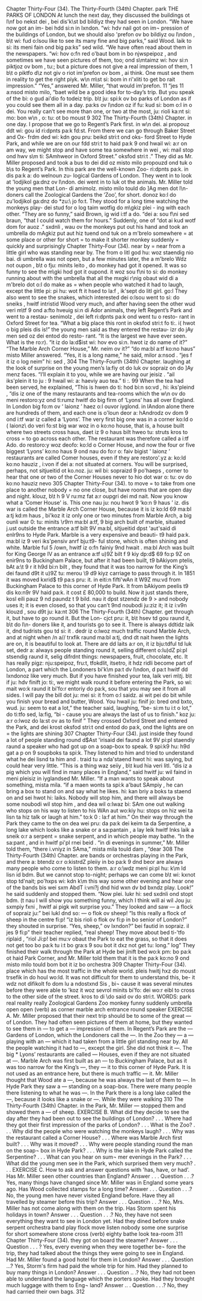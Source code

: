 Chapter Thirty-Four (34). 
The Thirty-Fourth (34th) Chapter. 
park 
THE PARKS OF LONDON 
At lunch the next day, they discussed the buildings 
ot l\nf bo nekst dei , bei dis'k\st bd bildiyz 
they had seen in London. “We have now got an im- 
bei hdd si:n in Ixndon. “wi: hdv nail got on im¬ 
pression of the buildings of London, but we should also 
'prefon ov bo bildiyz ou l\ndon , b\t wi: fud o:lsou 
like to see its many fine and big parks,” said Wood. 
laik to si: its meni fain ond big pa:ks” sed wild. 
“We have often read about them in the newspapers. 
“wi: hov o:fn red o'baut bom in bo njwspeipoz , 
and sometimes we have seen pictures of them, too; 
ond s\mtaimz wi: hov si:n piktjoz ov bom , tu:; 
but a picture does not give a real impression of them, 1 
b\t o piktfo d\z not giv o riot im'prefon ov bom , ai 
think. One must see them in reality to get the right 
piyk. w\n m\st si: bom in ri'xliti to get bo rait 
impression.” “Yes,” answered Mr. Miller, “that would 
im'prefon. 11 “jes 11 a:nsod misto milo, “baet wild 
be a good idea for to-day’s trip. But you speak of the 
bi: o gud ai'dio fo todeiz trip. b\t ju: spi:k ov bo 
parks of London as if you could see them all in a day. 
pa:ks ov l\ndon oz if fu: kud si: bom o:l in o dei. 
You really can’t see more than one, or two at the most, 
ju: rioli ka:nt si: mo: bon w\n , o: tu: ot bo moust 9 
302 
The Thirty-Fourth (34th) Chapter. 
in one day. I propose that we go to Regent’s Park first. 
in w\n dei. ai propouz ddt wi: gou id ri:dpnts pa:k fd:st. 
From there we can go through Baker Street and Ox- 
frdm ded wi: kdn gou pru: beikd stri:t ond oks- 
ford Street to Hyde Park, and while we are on our 
fdd stri:t to haid pa:k 9 ond hwail wi: a:r on am 
way, we might stop and have some tea somewhere in 
wei , wi: mail stop ond hwv s\m ti: SAmhweor in 
Oxford Street.” 
oksfod stri:t .” 
They did as Mr. Miller proposed and took a bus to 
dei did oz misto milo propouzd ond tuk o b\s to 
Regent’s Park. In this park are the well-known Zoo- 
ri:dpnts pa:k. in dis pa:k a: do welnoun zu- 
logical Gardens of London. They went in to look at 
'lodjikol ga:dnz ov l\ndon. dei went in to luk ot 
the animals. Mr. Miller told the young men that Lon- 
di amimolz. misto milo tould do ]Ag men dot l\n- 
doners call the Zoological Gardens the ‘Zoo’, for short. 
donoz ko:l do zu'lodjikol ga:dnz do *zu:\ jo fo:t. 
They stood for a long time watching the monkeys play- 
dei stud for o log taim wotfig do m\gkiz plei - 
ing with each other. “They are so funny,” said Brown, 
ig wid i:tf a do. “dei a: sou f\ni sed braun, 
“that I could watch them for hours.” Suddenly, one of 
“dot ai kud wotf dom for auoz .” sxdnli , wau ov 
the monkeys put out his hand and took an umbrella 
do mAgkiz put aut hiz tuend ond tuk on a m'brelo 
somewhere = at 
some place or 
other 
for short = to 
make it shorter 
monkey 
suddenly = 
quickly and 
surprisingly 
Chapter Thirty-Four (34). 
near by = near 
from a little girl who was standing near by. The 
from o litl god hu: woz staendig nio bai. di 
umbrella was not open, but a few minutes later, the 
a m'brelo Wdz not oupon , b\t o fju: minits leito , do 
monkey had got it opened. It was so funny to see the 
m\gki hod got it oupond. it woz sou f\ni to si: do 
monkey running about with the umbrella that all the 
mxgki r\nig obaut wid di a m'brelo dot o:l do 
make 
as = when 
people who watched it had to laugh, except the little 
pi: pi hu: wot ft it hsed to la:f , ik'sept do litl 
girl. 
go:l 
They also went to see the snakes, which interested 
dei o:lsou went to si: do sneiks , hwitf intristid 
Wood very much, and after having seen the other 
wud veri m\tf 9 ond a:fto hveuig si:n di Ador 
animals, they left Regent’s Park and went to a restau- 
senimolz , dei left ri:dpnts pa:k ond went tu o resto- 
rant in Oxford Street for tea. “What a big place this 
ront in oksfod stri:t fo ti:. i( hwot o big pleis dis 
is!” the young men said as they entered the restau- 
izr do jAy men sed oz dei entod do resto- 
rant. “It is the largest we have ever seen. What is the 
ro:r). “it iz do la:d$ist wi: hov evo si:n. hwot iz do 
name of it?” “The Marble Arch Corner House,” Mr. 
neim ov it?” “do ma:bl a:tf ko:no haus” misto 
Miller answered. “Yes, it is a long name,” he said, 
milor a:nsod . “jes f it iz o log neim” hi: sed , 
304 
The Thirty-Fourth (34th) Chapter. 
laughing at the look of surprise on the young men’s 
la:fiy ot do luk ov sopraiz on do ]Ay menz 
faces. “I’ll explain it to you, while we are having our 
jeisiz . “ail iks'plein it to ju : 9 hwail wi: a: haeviy auo 
tea.” 
ti :. 99 
When the tea had been served, he explained, “This is 
hwen do ti: hod bi:n so:vd , hi: iks'pleind , “dis iz 
one of the many restaurants and tea-rooms which the 
w\n ov do meni restoro:yz ond ti:rumz hwitf do 
big firm of ‘Lyons’ has all over England. In London 
big fo:m ov ‘ laionz ’ haez o:l ouvor iyglond. in lAndon 
alone there are hundreds of them, and each one is 
o'loun deor a: hAndrodz ov dom 9 ond i:tf war iz 
called a ‘Lyons’. The very first big one was in a corner 
ko:ld o ( laionz\ do veri fo:st big war woz in o ko:no 
house, that is, a house built where two streets cross 
haus, daet iz 9 o haus bilt hweo tu: struts kros 
to cross = to go 
across 
each other. The restaurant was therefore called a 
i:tf Ado. do restoro:y woz deofo: ko:ld o 
Corner House, and now the four or five biggest ‘Lyons’ 
ko:no haus 9 ond nau do fo:r o: faiv bigist ' laionz ’ 
restaurants are called Comer houses, even if they are 
restoro'.yz a: ko:ld ko:no hauziz , i:von if dei a: 
not situated at corners. You will be surprised, perhaps, 
not sitjueitid ot ko.noz. ju: wil bi: sopraizd 9 po'haeps , 
corner 
to hear that one or two of the Corner Houses never 
to hio dot war o: tu: ov do ko:no hauziz nevo 
305 
Chapter Thirty-Four (34). 
to move = to take 
from one place to 
another 
nobody = no one 
close, but have rooms that are open day and night. 
klouz, b\t h 9 V ru:mz fat a:r oupgri dei md nait. 
Now you know what a ‘Comer House' is. This one 
nau ju: nou hwot 9 ‘ko:n 9 haus ’ iz. dis war 
is called the Marble Arch Corner House, because it is 
iz ko:ld 69 ma:bl a:tj kd:m haus , bi'koz it iz 
only one or two minutes from Marble Arch, a big 
ounli war 0: tu: minits \r9rn ma:bl a:tf, 9 big 
arch built of marble, situated j.ust outside the entrance 
a:tf bilt 9V ma:bl, sitjueitid dpst 'aut'said di enlr9ns 
to Hyde Park. Marble is a very expensive and beauti- 
t9 haid pa:k. ma:bl iz 9 veri iks'pensiv anrf bju:t9- 
ful stone, which is often shining and white. Marble 
ful 5 /own, hwitf iz o:fn fainiy 9nd hwait . ma:bl 
Arch was built for King George IV as an entrance 
a:tf u)9Z bilt f 9 kiy dp:d$ 69 fo:p 9Z on enir9ns 
to Buckingham Palace, but after it had been built, 
t9 bAkiyom ptelis, bAt a:\t 9 r it h9d bi:n bilt , 
they found that it was too narrow for the King’s 
dei faund d9t it u)9Z tu: merou \9 d9 kiyz 
carriage to pass through it. In 1851 it was moved 
kxrid$ t9 pa:s pru: it. in eiti:n fifti'wAn it W9Z mu:vd 
from Buckingham Palace to this corner of Hyde Park. It 
from bAkiyom peelis t9 dis ko:n9r 9V haid pa:k. it 
cost £ 80,000 to build. Now it just stands there, 
kosl eili pauz 9 nd paundz t 9 bild. nau it dpst stzendz de 9 > 
and nobody uses it; it is even closed, so that you can’t 
9nd noubodi ju:ziz it; it iz i:v9n klouzd , sou d9t ju: ka:nt 
306 
The Thirty-Fourth (34th) Chapter. 
get through it, but have to go round it. But the Lon- 
cjct pru: it, b\t hsev td gou raund it, b\t do l\n- 
doners like it, and tourists go to see it. There is always 
ddtidz laik it, dnd tudrists gou td si: it . dedr iz o:lwoz 
much traffic round Marble Arch, and at night when 
/n a// trxfik raund ma:bl a:tj, dnd dt nait hwen 
the lights are on, it is beautiful to look at. There are 
dd laits a:r on, it iz bju:tdful td luk set, dedr a: 
always people standing round it, selling different 
o:lu)dZ pi:pl stsendig raund it, selig difrdnt 
things: newspapers, fruit, chocolate, etc. It has really 
pigz: nju:speipoz, fru:t, tfokdlit, itsetro, it hdz ridli 
become part of London, a part which the Londoners 
bi'k\m pa:t dv l\ndon, d pa:t hwitf dd Ixndonoz 
like very much. But if you have finished your tea, 
laik veri m\tj. b\t if ju: hdv finift jo: ti:, 
we might walk round it before entering the Park, so 
wi: mait wo:k raund it bi'fo:r entoriy do pa:k, sou 
that you may see it from all sides. I will pay the bill 
dot ju: mei si: it from o:l saidz. ai wit pei do bit 
while you finish your bread and butter, Wood. You 
hwail ju: finif jo: bred ond bxto, wud. ju: 
seem to eat a lot,” the teacher said, laughing, “be- 
si:m tu i:t o lot,” do ti:tfo sed, la:fig, “bi - 
cause you are always the last of us to finish.” 
koz ju: a:r o:lwoz do la:st ov as to finif ” 
They crossed Oxford Street and entered the Park, and 
dei krost oksfod stri:t ond entod do pa:k, ond 
the lights are on 
= the lights are 
shining 
307 
Chapter Thirty-Four (34). 
just inside they found a lot of people standing round 
d$Ast 'irisaid dei faund a lot 9V pi:pl staendiy raund 
a speaker who had got up on a soap-box to speak. 
9 spi:k9 hu: h9d gat a p on 9 soupboks ta spi:k. 
They listened to him and tried to understand what he 
dei lisnd ta him and . traid tu a nda'staend hwot hi: 
was saying, but could hear very little. “This is a thing 
waz seiiy , b\t kud hia veri litl. “dis iz a pig 
which you will find in many places in England,” said 
hwitf ju: wil faind in meni pleisiz in iyglandsed 
Mr. Miller. “If a man wants to speak about something, 
mista mila. “if a maen wonts ta spi:k a'baut SAmpiy , 
he can bring a box to stand on and say what he likes. 
hi: kan briy a boks ta staend on and sei hwot hi: laiks. 
Nobody will stop him, and there will always be some 
noubodi wil stop him , and dea wil o:lwaz bi: SAm 
one out walking who stops on his way to listen to his 
WAn aut wo:kiy hu: stops on hiz wei ta lisn ta hiz 
talk or laugh at him.” 
to:k 0 : la:f at him.” 
On their way through the Park they came to the 
on dea wei pru: da pa:k dei keim ta da 
Serpentine, a long lake which looks like a snake or a 
sa:pantain , a lay leik hwitf Inks laik a sneik o:r a 
serpent = snake 
serpent, and in which people may bathe. “In the 
sa:pant , and in hwitf pi'pl rnei beid . “in di 
evenings in summer,” Mr. Miller told them, “there 
i.vniyz in SAma,” mista mila tould dam , “dear 
308 
The Thirty-Fourth (34th) Chapter. 
are bands or orchestras playing in the Park, and there 
a: btendz o:r o:kistrdZ pleiiy in bo pa:k 9 dnd beor 
are always many people who come to listen to them. 
a:r o:\wdz meni pi:pl hu: k\m Id lisn id bdm. 
But we cannot stop to-night; perhaps we can come 
b\t wi: kxnot stop td'nait; po'hxps wi: kdn k\m 
this way some other evening and hear one of the bands 
bis wei sxm AbdT i:vni?j dnd hid wxn dv bd bxndz 
play. Look!” he said suddenly and stopped them. “Now 
plei. lukr hi: sed sxdnli ond stopt bdm. (t nau 
I will show you something funny, which I think will 
ai wil Jou ju: sxmpiy fxni , hwitf ai pigk wit 
surprise you.” They looked and saw — a flock of 
sopraiz ju:” bei lukl dnd so: — o flok ov 
sheep! “Is this really a flock of sheep in the centre 
fi:p! “iz bis rioli o flok ov fi:p in bo senior 
of London?” they shouted in surprise. “Yes, sheep,” 
ov Ixndon?” bei fautid in sopraiz. il jes 9 fi:p” 
their teacher replied, “real sheep! They move about 
bed ti-'tfo riplaid , “riol Ji:p! bei mu:v obaut 
the Park to eat the grass, so that it does not get too 
bo pa:k tu i:t bo gra:s 9 sou bot it dxz not get tu: 
long.” 
log” 
They finished their walk through the Park at Hyde 
bei jinift bed wo:k pm: bo pa:k ot haid 
Park Corner, and Mr. Miller told them that it is the 
pa:k ko:no 9 ond misto milo tould bom bot it iz bo 
orchestra 
309 
Chapter Thirty-Four (34). 
place which has the most traffic in the whole world. 
pleis hwitj hxz do moust trsefik in do houl wo:ld. 
It was not difficult for them to understand this, be- 
it wdz not difikolt fo dom lu a ndostxnd Sis , bi¬ 
cause it was several minutes before they were able to 
'koz it woz sevrol minits bi'fo: dei wo:r eibl to 
cross to the other side of the street. 
kros to di \do said ov do stri:t. 
WORDS: 
park 
real 
reality 
really 
Zoological 
Gardens 
Zoo 
monkey 
funny 
suddenly 
umbrella 
open 
open (verb) 
as 
corner 
marble 
arch 
entrance 
round 
speaker 
EXERCISE A. 
Mr. Miller proposed that their next trip should be to 
some of the great — of London. They had often seen 
pictures of them at home, but they wanted to see them 
in — to get a — impression of them. In Regent’s Park 
are the — Gardens of London, which the Londoners 
call the —. In the Zoo they — a — playing with an 
— which it had taken from a little girl standing 
near by. All the people watching it had to —, except 
the girl. She did not think it —. The big * Lyons’ 
restaurants are called — Houses, even if they are not 
situated at —. Marble Arch was first built as an — 
to Buckingham Palace, but as it was too narrow for 
the King’s —, they — it to this corner of Hyde Park. 
It is not used as an entrance here, but there is much 
traffic — it. Mr. Miller thought that Wood ate a —, 
because he was always the last of them to —. In Hyde 
Park they saw a — standing on a soap-box. There 
were many people there listening to what he was —. 
In the Park there is a long lake called the —, because 
it looks like a snake or —. While they were walking 
310 
The Thirty-Fourth (34th) Chapter. 
in the Park, Mr. Miller — stopped them and showed 
them a — of sheep. 
EXERCISE B. 
What did they decide to see the day after they had 
been out to see the buildings of London? . . . Where 
had they got their first impression of the parks of 
London? . . . What is the Zoo? . . . Why did the people 
who were watching the monkeys laugh? . . . Why was 
the restaurant called a Corner House? . . . Where was 
Marble Arch first built? . . . Why was it moved? . . . 
Why were people standing round the man on the soap¬ 
box in Hyde Park? . . . Why is the lake in Hyde Park 
called the Serpentine? . . . What can you hear on sum¬ 
mer evenings in the Park? . . . What did the young 
men see in the Park, which surprised them very 
much? . . . 
EXERCISE C. 
How to ask and answer questions with 'has, have, 
or had’. 
Has Mr. Miller seen other countries than England? 
Answer . . . Question . . .? Yes, many things have 
changed since Mr. Miller was in England some years 
ago. Has Wood collected stamps for a long time? 
Answer . . . Question . . .? No, the young men have 
never visited England before. Have they all travelled 
by steamer before this trip? Answer . . . Question . . .? 
No, Mrs. Miller has not come along with them on the 
trip. Has Storm spent his holidays in town? Answer . . . 
Question . . .? No, they have not seen everything they 
want to see in London yet. Had they dined before 
snake 
serpent 
orchestra 
band 
play 
flock 
move 
listen 
nobody 
some one 
surprise 
for short 
somewhere 
stone 
cross (verb) 
eighty 
bathe 
look 
tea-room 
311 
Chapter Thirty-Four (34). 
they got on board the steamer? Answer . . . Question 
. . . ? Yes, every evening when they were together be¬ 
fore the trip, they had talked about the things they 
were going to see in England. Had Mr. Miller found a 
good hotel for them in London? Answer . . . Question 
...? Yes, Storm's firm had paid the whole trip for him. 
Had they planned to buy many things in London? 
Answer . . . Question .. .? No, they had not been able 
to understand the language which the porters spoke. 
Had they brought much luggage with them to Eng¬ 
land? Answer .. . Question . . .? No, they had carried 
their own bags. 
312 
